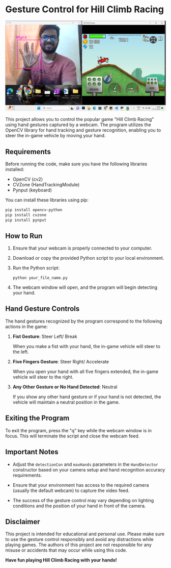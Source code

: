 # Gesture Control for Hill Climb Racing

<img width="960"  src="asset/python output.png">

This project allows you to control the popular game "Hill Climb Racing" using hand gestures captured by a webcam. The program utilizes the OpenCV library for hand tracking and gesture recognition, enabling you to steer the in-game vehicle by moving your hand.

## Requirements

Before running the code, make sure you have the following libraries installed:

- OpenCV (cv2)
- CVZone (HandTrackingModule)
- Pynput (keyboard)

You can install these libraries using pip:

```
pip install opencv-python
pip install cvzone
pip install pynput
```

## How to Run

1. Ensure that your webcam is properly connected to your computer.

2. Download or copy the provided Python script to your local environment.

3. Run the Python script:

   ```
   python your_file_name.py
   ```

4. The webcam window will open, and the program will begin detecting your hand.

## Hand Gesture Controls

The hand gestures recognized by the program correspond to the following actions in the game:

1. **Fist Gesture**: Steer Left/ Break 

   When you make a fist with your hand, the in-game vehicle will steer to the left.

2. **Five Fingers Gesture**: Steer Right/ Accelerate 

   When you open your hand with all five fingers extended, the in-game vehicle will steer to the right.

3. **Any Other Gesture or No Hand Detected**: Neutral

   If you show any other hand gesture or if your hand is not detected, the vehicle will maintain a neutral position in the game.

## Exiting the Program

To exit the program, press the "q" key while the webcam window is in focus. This will terminate the script and close the webcam feed.

## Important Notes

- Adjust the `detectionCon` and `maxHands` parameters in the `HandDetector` constructor based on your camera setup and hand recognition accuracy requirements.

- Ensure that your environment has access to the required camera (usually the default webcam) to capture the video feed.

- The success of the gesture control may vary depending on lighting conditions and the position of your hand in front of the camera.

## Disclaimer

This project is intended for educational and personal use. Please make sure to use the gesture control responsibly and avoid any distractions while playing games. The authors of this project are not responsible for any misuse or accidents that may occur while using this code.

**Have fun playing Hill Climb Racing with your hands!**
